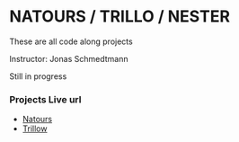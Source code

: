 # NATOURS / TRILLO / NESTER

These are all code along projects

Instructor: Jonas Schmedtmann

Still in progress

### Projects Live url
* [Natours](https://natour-landing-page.netlify.app/)
* [Trillow](https://fantastic-crostata-3e9a02.netlify.app/)
